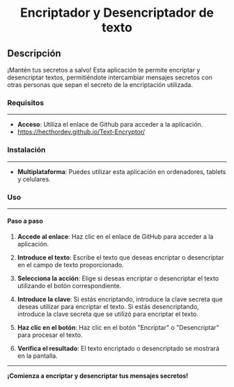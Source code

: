 <h1 align="center">Encriptador y Desencriptador de texto</h1>

**Descripción**
--------------
¡Mantén tus secretos a salvo! Esta aplicación te permite encriptar y desencriptar textos, permitiéndote intercambiar mensajes secretos con otras personas que sepan el secreto de la encriptación utilizada.

### **Requisitos**
--------------

* **Acceso**: Utiliza el enlace de Github para acceder a la aplicación.
* https://hecthordev.github.io/Text-Encryptor/

### **Instalación**
--------------

* **Multiplataforma**: Puedes utilizar esta aplicación en ordenadores, tablets y celulares.

### **Uso**
--------------

#### Paso a paso

1. **Accede al enlace**: Haz clic en el enlace de GitHub para acceder a la aplicación.

2. **Introduce el texto**: Escribe el texto que deseas encriptar o desencriptar en el campo de texto proporcionado.

3. **Selecciona la acción**: Elige si deseas encriptar o desencriptar el texto utilizando el botón correspondiente.

4. **Introduce la clave**: Si estás encriptando, introduce la clave secreta que deseas utilizar para encriptar el texto. Si estás desencriptando, introduce la clave secreta que se utilizó para encriptar el texto.

5. **Haz clic en el botón**: Haz clic en el botón "Encriptar" o "Desencriptar" para procesar el texto.

6. **Verifica el resultado**: El texto encriptado o desencriptado se mostrará en la pantalla.

--------------
**¡Comienza a encriptar y desencriptar tus mensajes secretos!**
